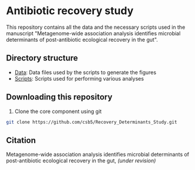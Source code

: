 # Antibiotic recovery study

This repository contains all the data and the necessary scripts used in the manuscript "Metagenome-wide association analysis identifies microbial determinants of post-antibiotic ecological recovery in the gut".

## Directory structure

 - [Data](Data): Data files used by the scripts to generate the figures
 - [Scripts](Scripts): Scripts used for performing various analyses
 
## Downloading this repository

1. Clone the core component using git
```sh
git clone https://github.com/csb5/Recovery_Determinants_Study.git
```

## Citation

Metagenome-wide association analysis identifies microbial determinants of post-antibiotic ecological recovery in the gut, *(under revision)*


